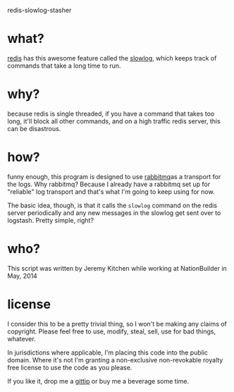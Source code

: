 redis-slowlog-stasher

# what?

[redis](http://redis.io) has this awesome feature called the [slowlog](http://redis.io/commands/slowlog), which keeps track of commands that take a long time to run.

# why?

because redis is single threaded, if you have a command that takes too long, it'll block all other commands, and on a high traffic redis server, this can be disastrous.

# how?

funny enough, this program is designed to use [rabbitmq](http://www.rabbitmq.com/)as a transport for the logs. Why rabbitmq? Because I already have a rabbitmq set up for "reliable" log transport and that's what I'm going to keep using for now.

The basic idea, though, is that it calls the `slowlog` command on the redis server periodically and any new messages in the slowlog get sent over to logstash. Pretty simple, right?

# who?

This script was written by Jeremy Kitchen while working at NationBuilder in May, 2014

# license

I consider this to be a pretty trivial thing, so I won't be making any claims of copyright. Please feel free to use, modify, steal, sell, use for bad things, whatever.

In jurisdictions where applicable, I'm placing this code into the public domain. Where it's not I'm granting a non-exclusive non-revokable royalty free license to use the code as you please.

If you like it, drop me a [gittip](https://www.gittip.com/kitchen) or buy me a beverage some time.
